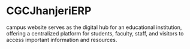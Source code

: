 # CGCJhanjeriERP
campus website serves as the digital hub for an educational institution, offering a centralized platform for students, faculty, staff, and visitors to access important information and resources.
